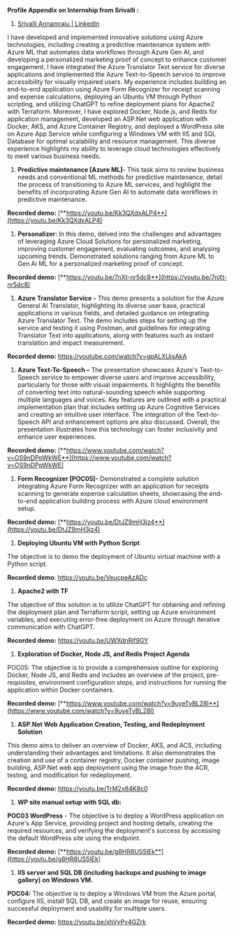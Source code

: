 **Profile Appendix on Internship from Srivalli :**

1. [Srivalli Annamraju | LinkedIn](https://www.linkedin.com/in/srivalliannamraju/)

I have developed and implemented innovative solutions using Azure technologies, including creating a predictive maintenance system with Azure ML that automates data workflows through Azure Gen AI, and developing a personalized marketing proof of concept to enhance customer engagement. I have integrated the Azure Translator Text service for diverse applications and implemented the Azure Text-to-Speech service to improve accessibility for visually impaired users. My experience includes building an end-to-end application using Azure Form Recognizer for receipt scanning and expense calculations, deploying an Ubuntu VM through Python scripting, and utilizing ChatGPT to refine deployment plans for Apache2 with Terraform. Moreover, I have explored Docker, Node.js, and Redis for application management, developed an ASP.Net web application with Docker, AKS, and Azure Container Registry, and deployed a WordPress site on Azure App Service while configuring a Windows VM with IIS and SQL Database for optimal scalability and resource management. This diverse experience highlights my ability to leverage cloud technologies effectively to meet various business needs.

1. **Predictive maintenance \[Azure ML\]**\- This task aims to review business needs and conventional ML methods for predictive maintenance, detail the process of transitioning to Azure ML services, and highlight the benefits of incorporating Azure Gen AI to automate data workflows in predictive maintenance.

**Recorded demo:** [**https://youtu.be/Kk3QXdxALP4**](https://youtu.be/Kk3QXdxALP4)

1. **Personalizer:** In this demo, delved into the challenges and advantages of leveraging Azure Cloud Solutions for personalized marketing, improving customer engagement, evaluating outcomes, and analysing upcoming trends. Demonstrated solutions ranging from Azure ML to Gen Ai ML for a personalized marketing proof of concept.

**Recorded demo:** [**https://youtu.be/7nXt-nr5dc8**](https://youtu.be/7nXt-nr5dc8)

1. **Azure Translator Service -** This demo presents a solution for the Azure General AI Translator, highlighting its diverse user base, practical applications in various fields, and detailed guidance on integrating Azure Translator Text. The demo includes steps for setting up the service and testing it using Postman, and guidelines for integrating Translator Text into applications, along with features such as instant translation and impact measurement.

**Recorded demo:** <https://youtube.com/watch?v=gpALXUjsAkA>

1. **Azure Text-To-Speech –** The presentation showcases Azure's Text-to-Speech service to empower diverse users and improve accessibility, particularly for those with visual impairments. It highlights the benefits of converting text into natural-sounding speech while supporting multiple languages and voices. Key features are outlined with a practical implementation plan that includes setting up Azure Cognitive Services and creating an intuitive user interface. The integration of the Text-to-Speech API and enhancement options are also discussed. Overall, the presentation illustrates how this technology can foster inclusivity and enhance user experiences.

**Recorded demo:** [**https://www.youtube.com/watch?v=OS9nDPpWkWE**](https://www.youtube.com/watch?v=OS9nDPpWkWE)

1. **Form Recognizer \[POC05\]-** Demonstrated a complete solution integrating Azure Form Recognizer with an application for receipts scanning to generate expense calculation sheets, showcasing the end-to-end application building process with Azure cloud environment setup.

**Recorded demo:** [**https://youtu.be/DtJZ9mH3jz4**](https://youtu.be/DtJZ9mH3jz4)

1. **Deploying Ubuntu VM with Python Script**

The objective is to demo the deployment of Ubuntu virtual machine with a Python script.

**Recorded demo**: <https://youtu.be/VeucpeAzADc>

1. **Apache2 with TF**

The objective of this solution is to utilize ChatGPT for obtaining and refining the deployment plan and Terraform script, setting up Azure environment variables, and executing error-free deployment on Azure through iterative communication with ChatGPT.

**Recorded demo:** <https://youtu.be/UWXdnRif9GY>

1. **Exploration of Docker, Node JS, and Redis Project Agenda**

POC05: The objective is to provide a comprehensive outline for exploring Docker, Node JS, and Redis and includes an overview of the project, pre-requisites, environment configuration steps, and instructions for running the application within Docker containers.

**Recorded demo:** [**https://www.youtube.com/watch?v=9uyeTvBL28I**](https://www.youtube.com/watch?v=9uyeTvBL28I)

1. **ASP.Net Web Application Creation, Testing, and Redeployment Solution**

This demo aims to deliver an overview of Docker, AKS, and ACS, including understanding their advantages and limitations. It also demonstrates the creation and use of a container registry, Docker container pushing, image building, ASP.Net web app deployment using the image from the ACR, testing, and modification for redeployment.

**Recorded demo:** <https://youtu.be/TrM2x84K8c0>

1. **WP site manual setup with SQL db:**

**POC03 WordPress** - The objective is to deploy a WordPress application on Azure's App Service, providing project and hosting details, creating the required resources, and verifying the deployment's success by accessing the default WordPress site using the endpoint.

**Recorded demo:** [**https://youtu.be/g8HR8US5IEk**](https://youtu.be/g8HR8US5IEk)

1. **IIS server and SQL DB (including backups and pushing to image gallery) on Windows VM.**

**POC04:** The objective is to deploy a Windows VM from the Azure portal, configure IIS, install SQL DB, and create an image for reuse, ensuring successful deployment and usability for multiple users.

**Recorded demo:** <https://youtu.be/xhVyPv4GZrk>
